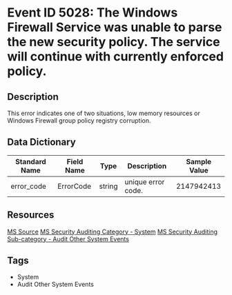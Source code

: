 # Event ID 5028: The Windows Firewall Service was unable to parse the new security policy. The service will continue with currently enforced policy.

## Description
This error indicates one of two situations, low memory resources or Windows Firewall group policy registry corruption.

## Data Dictionary
|Standard Name|Field Name|Type|Description|Sample Value|
|---|---|---|---|---|
|error_code|ErrorCode|string|unique error code.|2147942413|

## Resources
[MS Source](https://github.com/MicrosoftDocs/windows-itpro-docs/blob/public/windows/security/threat-protection/auditing/event-5028.md)
[MS Security Auditing Category - System](https://docs.microsoft.com/en-us/windows/security/threat-protection/auditing/advanced-security-audit-policy-settings#system)
[MS Security Auditing Sub-category - Audit Other System Events](https://github.com/MicrosoftDocs/windows-itpro-docs/tree/master/windows/security/threat-protection/auditing/audit-other-system-events.md)

## Tags
* System
* Audit Other System Events